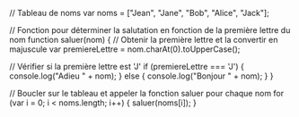 // Tableau de noms
var noms = ["Jean", "Jane", "Bob", "Alice", "Jack"];

// Fonction pour déterminer la salutation en fonction de la première lettre du nom
function saluer(nom) {
  // Obtenir la première lettre et la convertir en majuscule
  var premiereLettre = nom.charAt(0).toUpperCase();

  // Vérifier si la première lettre est 'J'
  if (premiereLettre === 'J') {
    console.log("Adieu " + nom);
  } else {
    console.log("Bonjour " + nom);
  }
}

// Boucler sur le tableau et appeler la fonction saluer pour chaque nom
for (var i = 0; i < noms.length; i++) {
  saluer(noms[i]);
}

